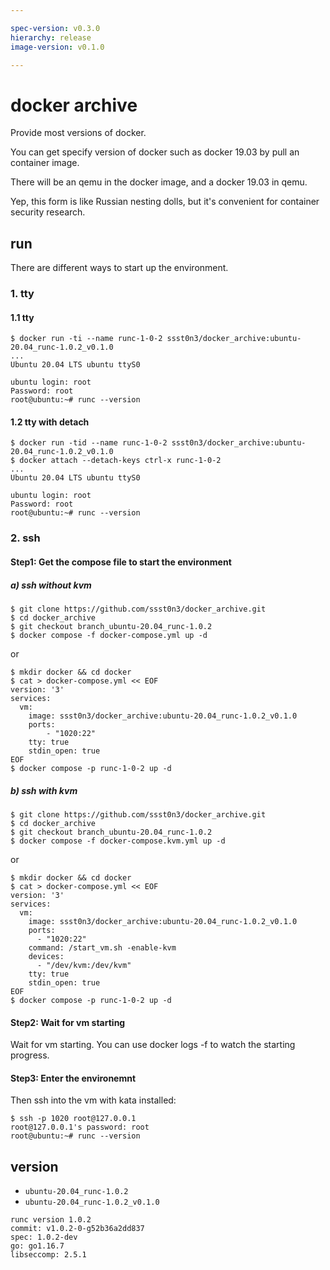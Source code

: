 ```yaml
---

spec-version: v0.3.0
hierarchy: release
image-version: v0.1.0

---
```


# docker archive

Provide most versions of docker. 

You can get specify version of docker such as docker 19.03 by pull an container image.

There will be an qemu in the docker image, and a docker 19.03 in qemu.

Yep, this form is like Russian nesting dolls, but it's convenient for container security research.

## run 

There are different ways to start up the environment.

### 1. tty 

#### 1.1 tty

```
$ docker run -ti --name runc-1-0-2 ssst0n3/docker_archive:ubuntu-20.04_runc-1.0.2_v0.1.0
...
Ubuntu 20.04 LTS ubuntu ttyS0

ubuntu login: root
Password: root
root@ubuntu:~# runc --version
```

#### 1.2 tty with detach

```
$ docker run -tid --name runc-1-0-2 ssst0n3/docker_archive:ubuntu-20.04_runc-1.0.2_v0.1.0
$ docker attach --detach-keys ctrl-x runc-1-0-2
...
Ubuntu 20.04 LTS ubuntu ttyS0

ubuntu login: root
Password: root
root@ubuntu:~# runc --version
```

### 2. ssh

#### Step1: Get the compose file to start the environment

##### a) ssh without kvm

```
$ git clone https://github.com/ssst0n3/docker_archive.git
$ cd docker_archive
$ git checkout branch_ubuntu-20.04_runc-1.0.2
$ docker compose -f docker-compose.yml up -d
```

or 

```
$ mkdir docker && cd docker
$ cat > docker-compose.yml << EOF
version: '3'
services:
  vm:
    image: ssst0n3/docker_archive:ubuntu-20.04_runc-1.0.2_v0.1.0
    ports:
        - "1020:22"
    tty: true
    stdin_open: true 
EOF
$ docker compose -p runc-1-0-2 up -d
```

##### b) ssh with kvm

```
$ git clone https://github.com/ssst0n3/docker_archive.git
$ cd docker_archive
$ git checkout branch_ubuntu-20.04_runc-1.0.2
$ docker compose -f docker-compose.kvm.yml up -d
```

or

```
$ mkdir docker && cd docker
$ cat > docker-compose.yml << EOF
version: '3'
services:
  vm:
    image: ssst0n3/docker_archive:ubuntu-20.04_runc-1.0.2_v0.1.0
    ports:
      - "1020:22"
    command: /start_vm.sh -enable-kvm
    devices:
      - "/dev/kvm:/dev/kvm"
    tty: true
    stdin_open: true
EOF
$ docker compose -p runc-1-0-2 up -d
```

#### Step2: Wait for vm starting
Wait for vm starting. You can use docker logs -f to watch the starting progress.

#### Step3: Enter the environemnt
Then ssh into the vm with kata installed:

```
$ ssh -p 1020 root@127.0.0.1
root@127.0.0.1's password: root
root@ubuntu:~# runc --version
```

## version

* `ubuntu-20.04_runc-1.0.2`
* `ubuntu-20.04_runc-1.0.2_v0.1.0`

```
runc version 1.0.2
commit: v1.0.2-0-g52b36a2dd837
spec: 1.0.2-dev
go: go1.16.7
libseccomp: 2.5.1
```